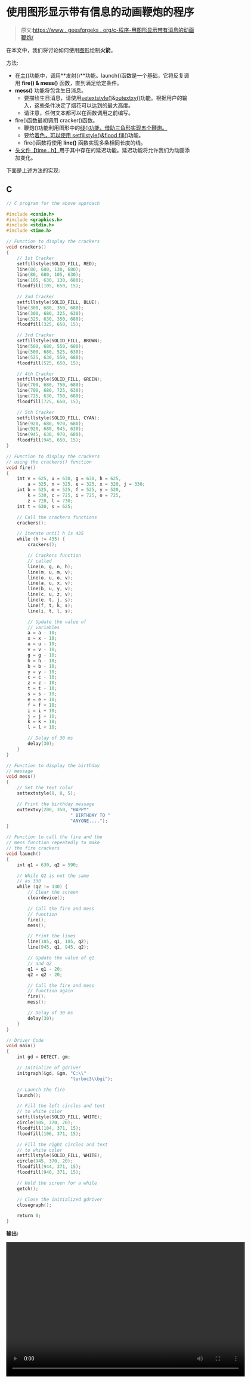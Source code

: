 # 使用图形显示带有信息的动画鞭炮的程序

> 原文:[https://www . geesforgeks . org/c-程序-用图形显示带有消息的动画鞭炮/](https://www.geeksforgeeks.org/c-program-to-display-the-animated-firecrackers-with-a-message-using-graphics/)

在本文中，我们将讨论如何使用[图形](https://www.geeksforgeeks.org/basic-graphic-programming-in-c/)绘制**火箭**。

方法:

*   在[主()](https://www.geeksforgeeks.org/executing-main-in-c-behind-the-scene/)功能中，调用**发射()**功能。launch()函数是一个基础，它将反复调用 **fire() & mess()** 函数，直到满足给定条件。
*   **mess()** 功能将包含生日消息。
    *   要描绘生日消息，请使用[setextstyle()](https://www.geeksforgeeks.org/settextstyle-function-c/)&[outextxy()](https://www.geeksforgeeks.org/outtextxy-function-c/)功能。根据用户的输入，这些条件决定了烟花可以达到的最大高度。
    *   请注意，任何文本都可以在函数调用之前编写。
*   fire()函数最初调用 cracker()函数。
    *   鞭炮()功能利用图形中的[线()功能，借助三角形实现五个鞭炮。](https://www.geeksforgeeks.org/draw-line-c-graphics/)
    *   要给[着色，可以使用 setfillstyle()&flood fill()](https://www.geeksforgeeks.org/setfillstyle-floodfill-c/)功能。
    *   fire()函数将使用 **line()** 函数实现多条相同长度的线。
*   [头文件](https://www.geeksforgeeks.org/header-files-in-c-cpp-and-its-uses/)[【time . h】](https://www.geeksforgeeks.org/time-h-header-file-in-c-with-examples/)用于其中存在的延迟功能。延迟功能将允许我们为动画添加变化。

下面是上述方法的实现:

## C

```cpp
// C program for the above approach

#include <conio.h>
#include <graphics.h>
#include <stdio.h>
#include <time.h>

// Function to display the crackers
void crackers()
{
    // 1st Cracker
    setfillstyle(SOLID_FILL, RED);
    line(80, 680, 130, 680);
    line(80, 680, 105, 630);
    line(105, 630, 130, 680);
    floodfill(105, 650, 15);

    // 2nd Cracker
    setfillstyle(SOLID_FILL, BLUE);
    line(300, 680, 350, 680);
    line(300, 680, 325, 630);
    line(325, 630, 350, 680);
    floodfill(325, 650, 15);

    // 3rd Cracker
    setfillstyle(SOLID_FILL, BROWN);
    line(500, 680, 550, 680);
    line(500, 680, 525, 630);
    line(525, 630, 550, 680);
    floodfill(525, 650, 15);

    // 4th Cracker
    setfillstyle(SOLID_FILL, GREEN);
    line(700, 680, 750, 680);
    line(700, 680, 725, 630);
    line(725, 630, 750, 680);
    floodfill(725, 650, 15);

    // 5th Cracker
    setfillstyle(SOLID_FILL, CYAN);
    line(920, 680, 970, 680);
    line(920, 680, 945, 630);
    line(945, 630, 970, 680);
    floodfill(945, 650, 15);
}

// Function to display the crackers
// using the crackers() function
void fire()
{
    int v = 625, u = 630, g = 630, h = 625,
        a = 325, n = 325, e = 325, x = 320, j = 330;
    int b = 525, m = 525, f = 525, y = 520,
        k = 530, c = 725, i = 725, o = 725,
        z = 720, l = 730;
    int t = 630, s = 625;

    // Call the crackers functions
    crackers();

    // Iterate until h is 435
    while (h != 435) {
        crackers();

        // Crackers function
        // called
        line(n, g, n, h);
        line(m, u, m, v);
        line(o, u, o, v);
        line(a, u, x, v);
        line(b, u, y, v);
        line(c, u, z, v);
        line(e, t, j, s);
        line(f, t, k, s);
        line(i, t, l, s);

        // Update the value of
        // variables
        a = a - 10;
        x = x - 10;
        u = u - 10;
        v = v - 10;
        g = g - 10;
        h = h - 10;
        b = b - 10;
        y = y - 10;
        c = c - 10;
        z = z - 10;
        t = t - 10;
        s = s - 10;
        e = e + 10;
        f = f + 10;
        i = i + 10;
        j = j + 10;
        k = k + 10;
        l = l + 10;

        // Delay of 30 ms
        delay(30);
    }
}

// Function to display the birthday
// message
void mess()
{
    // Set the text color
    settextstyle(8, 0, 5);

    // Print the birthday message
    outtextxy(200, 350, "HAPPY"
                        " BIRTHDAY TO "
                        "ANYONE....");
}

// Function to call the fire and the
// mess function repeatedly to make
// the fire crackers
void launch()
{
    int q1 = 630, q2 = 590;

    // While Q2 is not the same
    // as 330
    while (q2 != 330) {
        // Clear the screen
        cleardevice();

        // Call the fire and mess
        // function
        fire();
        mess();

        // Print the lines
        line(105, q1, 105, q2);
        line(945, q1, 945, q2);

        // Update the value of q1
        // and q2
        q1 = q1 - 20;
        q2 = q2 - 20;

        // Call the fire and mess
        // function again
        fire();
        mess();

        // Delay of 30 ms
        delay(30);
    }
}

// Driver Code
void main()
{
    int gd = DETECT, gm;

    // Initialize of gdriver
    initgraph(&gd, &gm, "C:\\"
                        "turboc3\\bgi");

    // Launch the fire
    launch();

    // Fill the left circles and text
    // to white color
    setfillstyle(SOLID_FILL, WHITE);
    circle(105, 370, 20);
    floodfill(104, 371, 15);
    floodfill(106, 371, 15);

    // Fill the right circles and text
    // to white color
    setfillstyle(SOLID_FILL, WHITE);
    circle(945, 370, 20);
    floodfill(944, 371, 15);
    floodfill(946, 371, 15);

    // Hold the screen for a while
    getch();

    // Close the initialized gdriver
    closegraph();

    return 0;
}
```

**输出:**

<video class="wp-video-shortcode" id="video-583353-1" width="640" height="360" preload="metadata" controls=""><source type="video/mp4" src="https://media.geeksforgeeks.org/wp-content/uploads/20210409200019/new.mp4?_=1">[https://media.geeksforgeeks.org/wp-content/uploads/20210409200019/new.mp4](https://media.geeksforgeeks.org/wp-content/uploads/20210409200019/new.mp4)</video>